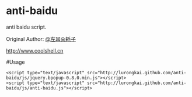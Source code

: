 anti-baidu
==========

anti baidu script.

Original Author: [@左耳朵耗子](http://weibo.com/haoel)

http://www.coolshell.cn

#Usage

	<script type="text/javascript" src="http://lurongkai.github.com/anti-baidu/js/jquery.bpopup-0.8.0.min.js"></script>
	<script type="text/javascript" src="http://lurongkai.github.com/anti-baidu/js/anti-baidu.js"></script>